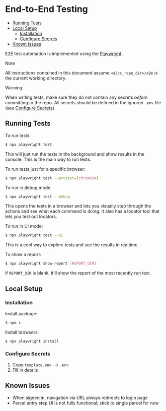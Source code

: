 # End-to-End Testing

- [Running Tests](#running-tests)
- [Local Setup](#local-setup)
  - [Installation](#installation)
  - [Configure Secrets](#configure-secrets)
- [Known Issues](#known-issues)

E2E test automation is implemented using the [Playwright](https://playwright.dev/).

> [!NOTE]
> All instructions contained in this document assume `<alcs_repo_dir>/e2e` is the current working directory.

> [!WARNING]
> When writing tests, make sure they do not contain any secrets _before_ committing to the repo. All secrets should be defined in the ignored `.env` file (see [Configure Secrets](#configure-secrets)).

## Running Tests

To run tests:

```bash
$ npx playwright test
```

This will just run the tests in the background and show results in the console. This is the main way to run tests.

To run tests just for a specific browser:

```bash
$ npx playwright test --project=[chromium]
```

To run in debug mode:

```bash
$ npx playwright test --debug
```

This opens the tests in a browser and lets you visually step through the actions and see what each command is doing. It also has a locator tool that lets you test out locators.

To run in UI mode:

```bash
$ npx playwright test --ui
```

This is a cool way to explore tests and see the results in realtime.

To show a report:

```bash
$ npx playwright show-report [REPORT_DIR]
```

If `REPORT_DIR` is blank, it'll show the report of the most recently run test.

## Local Setup

### Installation

Install package:

```bash
$ npm i
```

Install browsers:

```bash
$ npx playwright install
```

### Configure Secrets

1. Copy `template.env` --> `.env`
2. Fill in details

## Known Issues

- When signed in, navigation via URL always redirects to login page
- Parcel entry step UI is not fully functional; stick to single parcel for now
